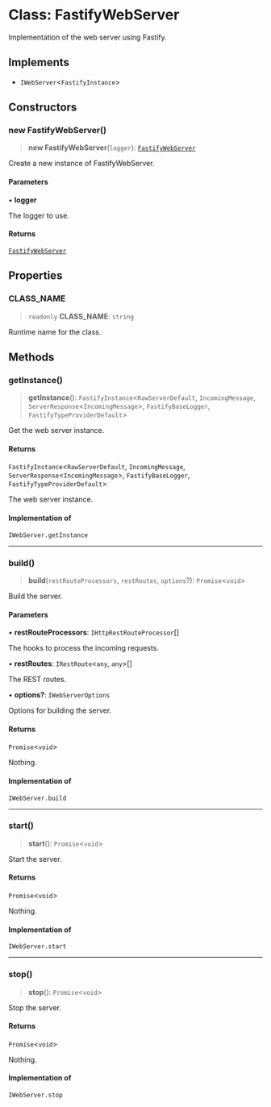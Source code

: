# Class: FastifyWebServer

Implementation of the web server using Fastify.

## Implements

- `IWebServer`\<`FastifyInstance`\>

## Constructors

### new FastifyWebServer()

> **new FastifyWebServer**(`logger`): [`FastifyWebServer`](FastifyWebServer.md)

Create a new instance of FastifyWebServer.

#### Parameters

• **logger**

The logger to use.

#### Returns

[`FastifyWebServer`](FastifyWebServer.md)

## Properties

### CLASS\_NAME

> `readonly` **CLASS\_NAME**: `string`

Runtime name for the class.

## Methods

### getInstance()

> **getInstance**(): `FastifyInstance`\<`RawServerDefault`, `IncomingMessage`, `ServerResponse`\<`IncomingMessage`\>, `FastifyBaseLogger`, `FastifyTypeProviderDefault`\>

Get the web server instance.

#### Returns

`FastifyInstance`\<`RawServerDefault`, `IncomingMessage`, `ServerResponse`\<`IncomingMessage`\>, `FastifyBaseLogger`, `FastifyTypeProviderDefault`\>

The web server instance.

#### Implementation of

`IWebServer.getInstance`

***

### build()

> **build**(`restRouteProcessors`, `restRoutes`, `options`?): `Promise`\<`void`\>

Build the server.

#### Parameters

• **restRouteProcessors**: `IHttpRestRouteProcessor`[]

The hooks to process the incoming requests.

• **restRoutes**: `IRestRoute`\<`any`, `any`\>[]

The REST routes.

• **options?**: `IWebServerOptions`

Options for building the server.

#### Returns

`Promise`\<`void`\>

Nothing.

#### Implementation of

`IWebServer.build`

***

### start()

> **start**(): `Promise`\<`void`\>

Start the server.

#### Returns

`Promise`\<`void`\>

Nothing.

#### Implementation of

`IWebServer.start`

***

### stop()

> **stop**(): `Promise`\<`void`\>

Stop the server.

#### Returns

`Promise`\<`void`\>

Nothing.

#### Implementation of

`IWebServer.stop`
